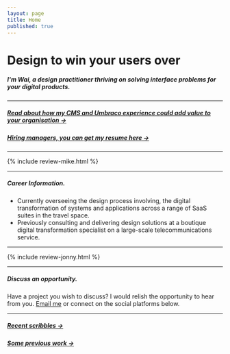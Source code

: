 ```yaml
---
layout: page
title: Home
published: true
---
```


# Design to win your users over


##### I'm Wai, a design practitioner thriving on solving interface problems for your digital products.

---

##### [Read about how my CMS and Umbraco experience could add value to your organisation &rarr;](/wailaw-umbraco-certified-expert/)
##### [Hiring managers, you can get my resume here &rarr;](/docs/WaiLaw-UI-UX-Design-CV.pdf/)

---

{% include review-mike.html %}

---

##### Career Information.

- Currently overseeing the design process involving, the digital transformation of systems and applications across a range of SaaS suites in the travel space.
- Previously consulting and delivering design solutions at a boutique digital transformation specialist on a large-scale telecommunications service.

---

{% include review-jonny.html %}

---

##### Discuss an opportunity.

Have a project you wish to discuss? I would relish the opportunity to hear from you. [Email me](mailto:hello@wailaw.me) or connect on the social platforms below.

---

##### [Recent scribbles &rarr;](/notes/)
##### [Some previous work &rarr;](/work/)